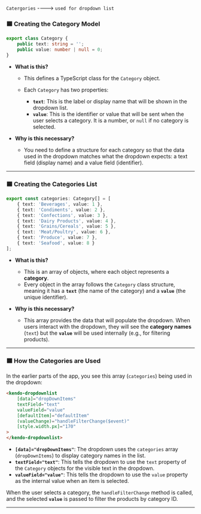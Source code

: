 `Catergories` ----> `used for dropdown list`

### 🟦 **Creating the Category Model**

```typescript
export class Category {
    public text: string = '';
    public value: number | null = 0;
}
```

* **What is this?**

  * This defines a TypeScript class for the `Category` object.
  * Each `Category` has two properties:

    * **`text`**: This is the label or display name that will be shown in the dropdown list.
    * **`value`**: This is the identifier or value that will be sent when the user selects a category. It is a number, or `null` if no category is selected.

* **Why is this necessary?**

  * You need to define a structure for each category so that the data used in the dropdown matches what the dropdown expects: a text field (display name) and a value field (identifier).

---

### 🟦 **Creating the Categories List**

```typescript
export const categories: Category[] = [
    { text: 'Beverages', value: 1 },
    { text: 'Condiments', value: 2 },
    { text: 'Confections', value: 3 },
    { text: 'Dairy Products', value: 4 },
    { text: 'Grains/Cereals', value: 5 },
    { text: 'Meat/Poultry', value: 6 },
    { text: 'Produce', value: 7 },
    { text: 'Seafood', value: 8 }
];
```

* **What is this?**

  * This is an array of objects, where each object represents a **category**.
  * Every object in the array follows the `Category` class structure, meaning it has a **`text`** (the name of the category) and a **`value`** (the unique identifier).

* **Why is this necessary?**

  * This array provides the data that will populate the dropdown. When users interact with the dropdown, they will see the **category names** (`text`) but the **`value`** will be used internally (e.g., for filtering products).

---

### 🟦 **How the Categories are Used**

In the earlier parts of the app, you see this array (`categories`) being used in the dropdown:

```html
<kendo-dropdownlist
    [data]="dropDownItems"
    textField="text"
    valueField="value"
    [defaultItem]="defaultItem"
    (valueChange)="handleFilterChange($event)"
    [style.width.px]="170"
>
</kendo-dropdownlist>
```

* **`[data]="dropDownItems"`**: The dropdown uses the `categories` array (`dropDownItems`) to display category names in the list.
* **`textField="text"`**: This tells the dropdown to use the `text` property of the `Category` objects for the visible text in the dropdown.
* **`valueField="value"`**: This tells the dropdown to use the `value` property as the internal value when an item is selected.

When the user selects a category, the `handleFilterChange` method is called, and the selected **`value`** is passed to filter the products by category ID.

---